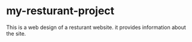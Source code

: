 # my-resturant-project
This is a web design of a resturant website.
it provides information about the site.
